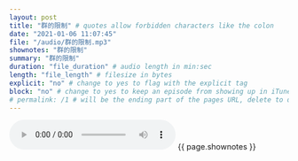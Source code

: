 ```yaml
---
layout: post
title: "群的限制" # quotes allow forbidden characters like the colon
date: "2021-01-06 11:07:45"
file: "/audio/群的限制.mp3"
shownotes: "群的限制"
summary: "群的限制"
duration: "file_duration" # audio length in min:sec
length: "file_length" # filesize in bytes
explicit: "no" # change to yes to flag with the explicit tag
block: "no" # change to yes to keep an episode from showing up in iTunes
# permalink: /1 # will be the ending part of the pages URL, delete to default to the title
---
```


<audio controls>
<source src="{{site.url}}{{site.baseurl}}{{ page.file }}" type="audio/x-mp3">
Your browser does not support the audio element.
</audio>
{{ page.shownotes }}
